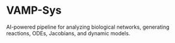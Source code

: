 # VAMP-Sys
AI-powered pipeline for analyzing biological networks, generating reactions, ODEs, Jacobians, and dynamic models.
